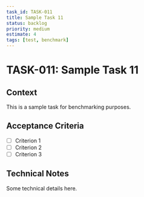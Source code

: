 ```yaml
---
task_id: TASK-011
title: Sample Task 11
status: backlog
priority: medium
estimate: 4
tags: [test, benchmark]
---
```


# TASK-011: Sample Task 11

## Context
This is a sample task for benchmarking purposes.

## Acceptance Criteria
- [ ] Criterion 1
- [ ] Criterion 2
- [ ] Criterion 3

## Technical Notes
Some technical details here.
